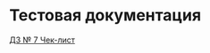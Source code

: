 # Тестовая документация
[ДЗ № 7 Чек-лист](https://docs.google.com/spreadsheets/d/1HObm53rUUpY4j1n2sauHBKYkoTrg_0RPCtcRyyRWK2M/edit?usp=sharing)
